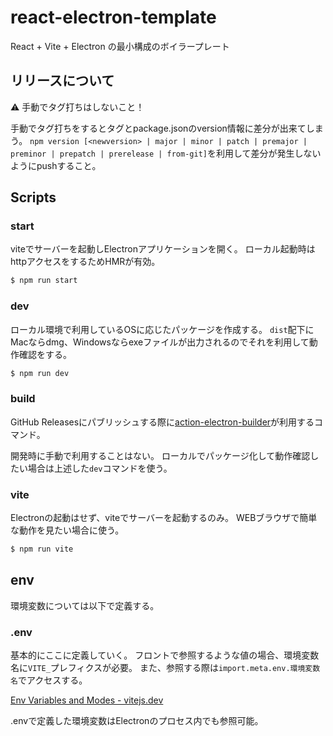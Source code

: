 # react-electron-template

React + Vite + Electron の最小構成のボイラープレート

## リリースについて

:warning: 手動でタグ打ちはしないこと！

手動でタグ打ちをするとタグとpackage.jsonのversion情報に差分が出来てしまう。
`npm version [<newversion> | major | minor | patch | premajor | preminor | prepatch | prerelease | from-git]`を利用して差分が発生しないようにpushすること。

## Scripts

### start

viteでサーバーを起動しElectronアプリケーションを開く。
ローカル起動時はhttpアクセスをするためHMRが有効。

```sh
$ npm run start
```

### dev

ローカル環境で利用しているOSに応じたパッケージを作成する。
`dist`配下にMacならdmg、Windowsならexeファイルが出力されるのでそれを利用して動作確認をする。

```sh
$ npm run dev
```

### build

GitHub Releasesにパブリッシュする際に[action-electron-builder](https://github.com/marketplace/actions/electron-builder-action)が利用するコマンド。

開発時に手動で利用することはない。
ローカルでパッケージ化して動作確認したい場合は上述した`dev`コマンドを使う。

### vite

Electronの起動はせず、viteでサーバーを起動するのみ。
WEBブラウザで簡単な動作を見たい場合に使う。

```sh
$ npm run vite
```

## env

環境変数については以下で定義する。

### .env

基本的にここに定義していく。
フロントで参照するような値の場合、環境変数名に`VITE_`プレフィクスが必要。
また、参照する際は`import.meta.env.環境変数名`でアクセスする。

[Env Variables and Modes - vitejs.dev](https://vitejs.dev/guide/env-and-mode.html)

.envで定義した環境変数はElectronのプロセス内でも参照可能。
